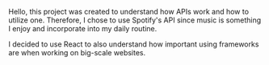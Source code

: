 Hello, this project was created to understand how APIs work and how to utilize one. Therefore, I chose to use Spotify's API since music is something I enjoy and incorporate into my daily routine. 

I decided to use React to also understand how important using frameworks are when working on big-scale websites.
